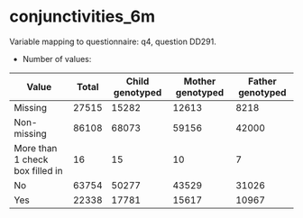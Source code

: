 # conjunctivities_6m
Variable mapping to questionnaire: q4, question DD291.
- Number of values:

| Value | Total | Child genotyped | Mother genotyped | Father genotyped |
| ----- | ----- | --------------- | ---------------- | ---------------- |
| Missing | 27515 | 15282 | 12613 | 8218 |
| Non-missing | 86108 | 68073 | 59156 | 42000 |
| More than 1 check box filled in | 16 | 15 | 10 |7 |
| No | 63754 | 50277 | 43529 |31026 |
| Yes | 22338 | 17781 | 15617 |10967 |




